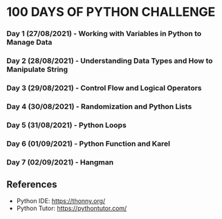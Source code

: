 # 100 DAYS OF PYTHON CHALLENGE
### Day 1 (27/08/2021) - Working with Variables in Python to Manage Data
### Day 2 (28/08/2021) - Understanding Data Types and How to Manipulate String
### Day 3 (29/08/2021) - Control Flow and Logical Operators
### Day 4 (30/08/2021) - Randomization and Python Lists
### Day 5 (31/08/2021) - Python Loops
### Day 6 (01/09/2021) - Python Function and Karel
### Day 7 (02/09/2021) - Hangman
## References
- Python IDE: https://thonny.org/
- Python Tutor: https://pythontutor.com/